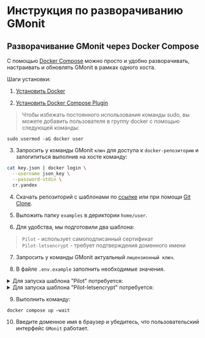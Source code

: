 # Инструкция по разворачиванию GMonit

## Разворачивание GMonit через Docker Compose
С помощью [Docker Compose](https://docs.docker.com/compose/) можно просто и удобно разворачивать, настраивать и обновлять GMonit в рамках одного хоста.

Шаги установки:

1. [Установить Docker](https://docs.docker.com/engine/install/)

2. [Установить Docker Compose Plugin](https://docs.docker.com/compose/install/)

>Чтобы избежать постоянного использования команды sudo, вы можете добавить пользователя в группу docker с помощью следующей команды:

```
sudo usermod -aG docker user
```

3. Запросить у команды GMonit `ключ` для доступа к `docker-репозиторию` и залогититься выполнив на хосте команду:

```bash
cat key.json | docker login \
  --username json_key \
  --password-stdin \
  cr.yandex
```
4. Скачать репозиторий с шаблонами по [ссылке](https://github.com/HyperSoftLab/docs/archive/refs/heads/master.zip) или при помощи [Git Clone](https://github.com/HyperSoftLab/docs.git "Перейти по ссылке").

5. Выложить папку `examples` в дериктории `home/user`.

6. Для удобства, мы подготовили два шаблона: 
>`Pilot` - использует самоподписанный сертификат  
>`Pilot-letsencrypt` - требует подтверждения доменного имени
7. Запросить у команды GMonit актуальный `лицензионный ключ`.

8. В файле `.env.example` заполнить необходимые значения.
<details><summary>Для запуска шаблона "Pilot" потребуется:</summary>

>- Заполнить`LICENSE_KEY` и `SECRET_TOKEN`
>- Обновление файла `/etc/hosts` на устройстве, чтобы добавить новые домены и соответствующие им IP-адреса
>- Выпустить новый самоподписанный сертификат для новых доменов и заменить существующие сертификаты в директории `/gmonit/ssl`
>- Переконфигурировать DNS, чтобы перенаправить новые домены на соответствующие IP-адреса
</details>

<details><summary>Для запуска шаблона "Pilot-letsencrypt" потребуется:</summary>

>- Заполнить `LICENSE_KEY` и `SECRET_TOKEN`
>- Все URL вида `*.company.ru` заменить на реальные адреса для Grafana и коллектора
</details>

9. Выполнить команду:
```
docker compose up —wait
```
10. Введите доменное имя в браузер и убедитесь, что пользовательский интерфейс `GMonit` работает.